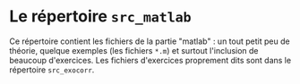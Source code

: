 # Le répertoire `src_matlab`

Ce répertoire contient les fichiers de la partie "matlab" : un tout petit peu de théorie, quelque exemples (les fichiers `*.m`) et surtout l'inclusion de beaucoup d'exercices. Les fichiers d'exercices proprement dits sont dans le répertoire `src_exocorr`.
